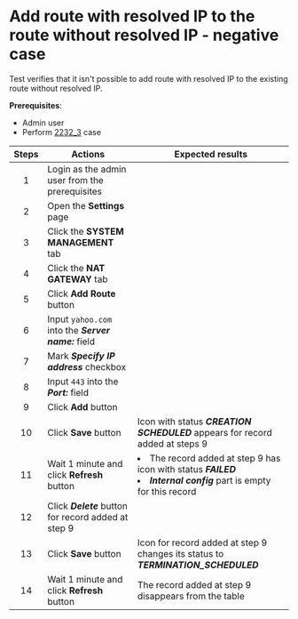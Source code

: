 # Add route with resolved IP to the route without resolved IP - negative case

Test verifies that it isn't possible to add route with resolved IP to the existing route without resolved IP.

**Prerequisites**:
- Admin user
- Perform [2232_3](2232_3.md) case

| Steps | Actions | Expected results |
| :---: | --- | --- |
| 1 | Login as the admin user from the prerequisites | |
| 2 | Open the **Settings** page | |
| 3 | Click the **SYSTEM MANAGEMENT** tab | |
| 4 | Click the **NAT GATEWAY** tab | |
| 5 | Click **Add Route** button | |
| 6 | Input `yahoo.com` into the ***Server name:*** field |  |
| 7 | Mark ***Specify IP address*** checkbox |  |
| 8 | Input `443` into the ***Port:*** field | |
| 9 | Click **Add** button | |
| 10 | Click **Save** button | Icon with status ***CREATION SCHEDULED*** appears for record added at steps 9 |
| 11 | Wait 1 minute and click **Refresh** button | <li> The record added at step 9 has icon with status ***FAILED*** <li>  ***Internal config*** part is empty for this record |
| 12 | Click ***Delete*** button for record added at step 9 | |
| 13 | Click **Save** button | Icon for record added at step 9 changes its status to ***TERMINATION_SCHEDULED*** |
| 14 | Wait 1 minute and click **Refresh** button | The record added at step 9 disappears from the table |
